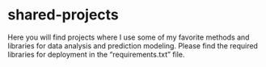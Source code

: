 # shared-projects
Here you will find projects where I use some of my favorite methods and libraries for data analysis and prediction modeling.
Please find the required libraries for deployment in the “requirements.txt” file.
